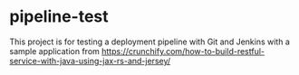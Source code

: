 # pipeline-test
This project is for testing a deployment pipeline with Git and Jenkins with a sample application from https://crunchify.com/how-to-build-restful-service-with-java-using-jax-rs-and-jersey/
